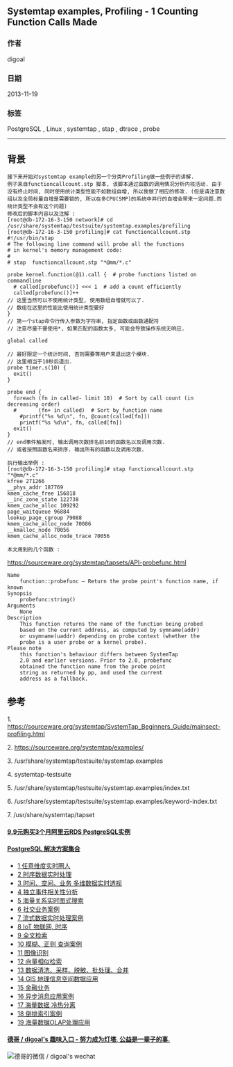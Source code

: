 ## Systemtap examples, Profiling - 1 Counting Function Calls Made  
                                                                                                                             
### 作者                                                                                                                         
digoal                                                                                                                           
                                                                                                                       
### 日期                                                                                                                                          
2013-11-19                                                                                                                  
                                                                                                                        
### 标签                                                                                                                       
PostgreSQL , Linux , systemtap , stap , dtrace , probe                                                                                                                        
                                                                                                                                                         
----                                                                                                                                 
                                                                                                                                                                     
## 背景     
```  
接下来开始对systemtap example的另一个分类Profiling做一些例子的讲解.  
例子来自functioncallcount.stp 脚本, 该脚本通过函数的调用情况分析内核活动. 由于没有终止时间, 同时使用统计类型性能不如数组自增, 所以我做了相应的修改. (但是请注意数组以及全局标量自增是需要锁的, 所以在多CPU(SMP)的系统中并行的自增会带来一定问题.而统计类型不会有这个问题)  
修改后的脚本内容以及注解 :   
[root@db-172-16-3-150 network]# cd /usr/share/systemtap/testsuite/systemtap.examples/profiling  
[root@db-172-16-3-150 profiling]# cat functioncallcount.stp  
#!/usr/bin/stap  
# The following line command will probe all the functions  
# in kernel's memory management code:  
#  
# stap  functioncallcount.stp "*@mm/*.c"  
  
probe kernel.function(@1).call {  # probe functions listed on commandline  
  # called[probefunc()] <<< 1  # add a count efficiently  
  called[probefunc()]++  
// 这里当然可以不使用统计类型, 使用数组自增就可以了.   
// 数组在这里的性能比使用统计类型要好  
}  
// 第一个stap命令行传入参数为字符串, 指定函数或函数通配符  
// 注意尽量不要使用*, 如果匹配的函数太多, 可能会导致操作系统无响应.  
  
global called  
  
// 最好限定一个统计时间, 否则需要等用户来退出这个模块.   
// 这里相当于10秒后退出.  
probe timer.s(10) {  
  exit()  
}  
  
probe end {  
  foreach (fn in called- limit 10)  # Sort by call count (in decreasing order)  
  #       (fn+ in called)  # Sort by function name  
    #printf("%s %d\n", fn, @count(called[fn]))  
    printf("%s %d\n", fn, called[fn])  
  exit()  
}  
// end事件触发时, 输出调用次数排名前10的函数名以及调用次数.  
// 或者按照函数名来排序. 输出所有的函数以及调用次数.  
  
执行输出举例 :   
[root@db-172-16-3-150 profiling]# stap functioncallcount.stp "*@mm/*.c"  
kfree 271266  
__phys_addr 187769  
kmem_cache_free 156818  
__inc_zone_state 122738  
kmem_cache_alloc 109292  
page_waitqueue 96884  
lookup_page_cgroup 79088  
kmem_cache_alloc_node 70086  
__kmalloc_node 70056  
kmem_cache_alloc_node_trace 70056  
  
本文用到的几个函数 :   
```  
  
https://sourceware.org/systemtap/tapsets/API-probefunc.html  
  
```  
Name  
    function::probefunc — Return the probe point's function name, if known  
Synopsis  
    probefunc:string()  
Arguments  
    None  
Description  
    This function returns the name of the function being probed   
    based on the current address, as computed by symname(addr)  
    or usymname(uaddr) depending on probe context (whether the  
    probe is a user probe or a kernel probe).  
Please note  
    this function's behaviour differs between SystemTap   
    2.0 and earlier versions. Prior to 2.0, probefunc   
    obtained the function name from the probe point   
    string as returned by pp, and used the current   
    address as a fallback.  
```  
  
## 参考  
1\. https://sourceware.org/systemtap/SystemTap_Beginners_Guide/mainsect-profiling.html  
  
2\. https://sourceware.org/systemtap/examples/  
  
3\. /usr/share/systemtap/testsuite/systemtap.examples  
  
4\. systemtap-testsuite  
  
5\. /usr/share/systemtap/testsuite/systemtap.examples/index.txt  
  
6\. /usr/share/systemtap/testsuite/systemtap.examples/keyword-index.txt  
  
7\. /usr/share/systemtap/tapset  
    
  
  
  
  
  
  
  
  
  
  
  
  
  
  
  
  
  
  
  
  
  
  
  
  
  
  
  
  
  
  
  
  
  
  
  
  
  
  
  
  
  
  
  
  
  
#### [9.9元购买3个月阿里云RDS PostgreSQL实例](https://www.aliyun.com/database/postgresqlactivity "57258f76c37864c6e6d23383d05714ea")
  
  
#### [PostgreSQL 解决方案集合](https://yq.aliyun.com/topic/118 "40cff096e9ed7122c512b35d8561d9c8")
- [1 任意维度实时圈人](https://yq.aliyun.com/topic/118 "40cff096e9ed7122c512b35d8561d9c8")
- [2 时序数据实时处理](https://yq.aliyun.com/topic/118 "40cff096e9ed7122c512b35d8561d9c8")
- [3 时间、空间、业务 多维数据实时透视](https://yq.aliyun.com/topic/118 "40cff096e9ed7122c512b35d8561d9c8")
- [4 独立事件相关性分析](https://yq.aliyun.com/topic/118 "40cff096e9ed7122c512b35d8561d9c8")
- [5 海量关系实时图式搜索](https://yq.aliyun.com/topic/118 "40cff096e9ed7122c512b35d8561d9c8")
- [6 社交业务案例](https://yq.aliyun.com/topic/118 "40cff096e9ed7122c512b35d8561d9c8")
- [7 流式数据实时处理案例](https://yq.aliyun.com/topic/118 "40cff096e9ed7122c512b35d8561d9c8")
- [8 IoT 物联网, 时序](https://yq.aliyun.com/topic/118 "40cff096e9ed7122c512b35d8561d9c8")
- [9 全文检索](https://yq.aliyun.com/topic/118 "40cff096e9ed7122c512b35d8561d9c8")
- [10 模糊、正则 查询案例](https://yq.aliyun.com/topic/118 "40cff096e9ed7122c512b35d8561d9c8")
- [11 图像识别](https://yq.aliyun.com/topic/118 "40cff096e9ed7122c512b35d8561d9c8")
- [12 向量相似检索](https://yq.aliyun.com/topic/118 "40cff096e9ed7122c512b35d8561d9c8")
- [13 数据清洗、采样、脱敏、批处理、合并](https://yq.aliyun.com/topic/118 "40cff096e9ed7122c512b35d8561d9c8")
- [14 GIS 地理信息空间数据应用](https://yq.aliyun.com/topic/118 "40cff096e9ed7122c512b35d8561d9c8")
- [15 金融业务](https://yq.aliyun.com/topic/118 "40cff096e9ed7122c512b35d8561d9c8")
- [16 异步消息应用案例](https://yq.aliyun.com/topic/118 "40cff096e9ed7122c512b35d8561d9c8")
- [17 海量数据 冷热分离](https://yq.aliyun.com/topic/118 "40cff096e9ed7122c512b35d8561d9c8")
- [18 倒排索引案例](https://yq.aliyun.com/topic/118 "40cff096e9ed7122c512b35d8561d9c8")
- [19 海量数据OLAP处理应用](https://yq.aliyun.com/topic/118 "40cff096e9ed7122c512b35d8561d9c8")
  
  
#### [德哥 / digoal's 趣味入口 - 努力成为灯塔, 公益是一辈子的事.](https://github.com/digoal/blog/blob/master/README.md "22709685feb7cab07d30f30387f0a9ae")
  
  
![德哥的微信 / digoal's wechat](../pic/digoal_weixin.jpg "f7ad92eeba24523fd47a6e1a0e691b59")
  
